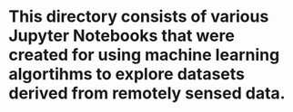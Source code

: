 # This directory consists of various Jupyter Notebooks that were created for using machine learning algortihms to explore datasets derived from remotely sensed data.

